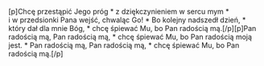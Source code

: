[p]Chcę przestąpić Jego próg * z dziękczynieniem w sercu mym * i w przedsionki Pana wejść, chwaląc Go! * Bo kolejny nadszedł dzień, * który dał dla mnie Bóg, * chcę śpiewać Mu, bo Pan radością mą.[/p][p]Pan radością mą, Pan radością mą, * chcę śpiewać Mu, bo Pan radością moją jest. * Pan radością mą, Pan radością mą, * chcę śpiewać Mu, bo Pan radością mą.[/p]